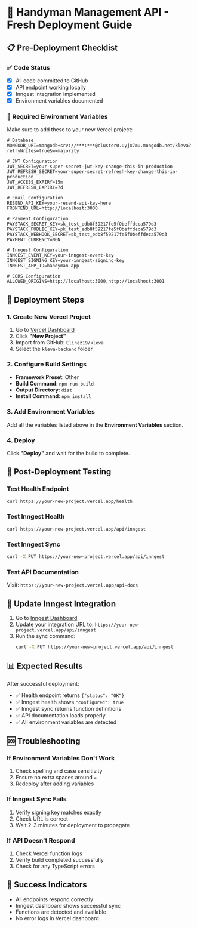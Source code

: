 # 🚀 Handyman Management API - Fresh Deployment Guide

## 📋 Pre-Deployment Checklist

### ✅ Code Status
- [x] All code committed to GitHub
- [x] API endpoint working locally
- [x] Inngest integration implemented
- [x] Environment variables documented

### 🔧 Required Environment Variables
Make sure to add these to your new Vercel project:

```
# Database
MONGODB_URI=mongodb+srv://***:***@cluster0.uyjx7mu.mongodb.net/kleva?retryWrites=true&w=majority

# JWT Configuration
JWT_SECRET=your-super-secret-jwt-key-change-this-in-production
JWT_REFRESH_SECRET=your-super-secret-refresh-key-change-this-in-production
JWT_ACCESS_EXPIRY=15m
JWT_REFRESH_EXPIRY=7d

# Email Configuration
RESEND_API_KEY=your-resend-api-key-here
FRONTEND_URL=http://localhost:3000

# Payment Configuration
PAYSTACK_SECRET_KEY=sk_test_edb8f59217fe5fObeffdeca579d3
PAYSTACK_PUBLIC_KEY=pk_test_edb8f59217fe5fObeffdeca579d3
PAYSTACK_WEBHOOK_SECRET=sk_test_edb8f59217fe5fObeffdeca579d3
PAYMENT_CURRENCY=NGN

# Inngest Configuration
INNGEST_EVENT_KEY=your-inngest-event-key
INNGEST_SIGNING_KEY=your-inngest-signing-key
INNGEST_APP_ID=handyman-app

# CORS Configuration
ALLOWED_ORIGINS=http://localhost:3000,http://localhost:3001
```

## 🚀 Deployment Steps

### 1. Create New Vercel Project
1. Go to [Vercel Dashboard](https://vercel.com/dashboard)
2. Click **"New Project"**
3. Import from GitHub: `Elinez19/kleva`
4. Select the `kleva-backend` folder

### 2. Configure Build Settings
- **Framework Preset**: Other
- **Build Command**: `npm run build`
- **Output Directory**: `dist`
- **Install Command**: `npm install`

### 3. Add Environment Variables
Add all the variables listed above in the **Environment Variables** section.

### 4. Deploy
Click **"Deploy"** and wait for the build to complete.

## 🧪 Post-Deployment Testing

### Test Health Endpoint
```bash
curl https://your-new-project.vercel.app/health
```

### Test Inngest Health
```bash
curl https://your-new-project.vercel.app/api/inngest
```

### Test Inngest Sync
```bash
curl -X PUT https://your-new-project.vercel.app/api/inngest
```

### Test API Documentation
Visit: `https://your-new-project.vercel.app/api-docs`

## 🔗 Update Inngest Integration

1. Go to [Inngest Dashboard](https://app.inngest.com)
2. Update your integration URL to: `https://your-new-project.vercel.app/api/inngest`
3. Run the sync command:
   ```bash
   curl -X PUT https://your-new-project.vercel.app/api/inngest
   ```

## 📊 Expected Results

After successful deployment:
- ✅ Health endpoint returns `{"status": "OK"}`
- ✅ Inngest health shows `"configured": true`
- ✅ Inngest sync returns function definitions
- ✅ API documentation loads properly
- ✅ All environment variables are detected

## 🆘 Troubleshooting

### If Environment Variables Don't Work
1. Check spelling and case sensitivity
2. Ensure no extra spaces around `=`
3. Redeploy after adding variables

### If Inngest Sync Fails
1. Verify signing key matches exactly
2. Check URL is correct
3. Wait 2-3 minutes for deployment to propagate

### If API Doesn't Respond
1. Check Vercel function logs
2. Verify build completed successfully
3. Check for any TypeScript errors

## 🎉 Success Indicators

- All endpoints respond correctly
- Inngest dashboard shows successful sync
- Functions are detected and available
- No error logs in Vercel dashboard
